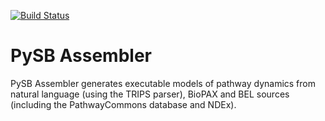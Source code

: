 [![Build Status](https://travis-ci.org/sorgerlab/belpy.svg?branch=travis_ci)](https://travis-ci.org/sorgerlab/belpy)

PySB Assembler
=====

PySB Assembler generates executable models of pathway dynamics from natural language (using the TRIPS parser), BioPAX and BEL sources (including the PathwayCommons database and NDEx). 

